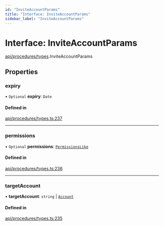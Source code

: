 ```yaml
---
id: "InviteAccountParams"
title: "Interface: InviteAccountParams"
sidebar_label: "InviteAccountParams"
---
```


# Interface: InviteAccountParams

[api/procedures/types](../../../../../modules/API/Procedures/Types/Types.md).InviteAccountParams

## Properties

### expiry

• `Optional` **expiry**: `Date`

#### Defined in

[api/procedures/types.ts:237](https://github.com/PolymeshAssociation/polymesh-sdk/blob/15be87e8/src/api/procedures/types.ts#L237)

___

### permissions

• `Optional` **permissions**: [`PermissionsLike`](../../../../../modules/Types/Types.md#permissionslike)

#### Defined in

[api/procedures/types.ts:236](https://github.com/PolymeshAssociation/polymesh-sdk/blob/15be87e8/src/api/procedures/types.ts#L236)

___

### targetAccount

• **targetAccount**: `string` \| [`Account`](../../../../../classes/API/Entities/Account/Account.md)

#### Defined in

[api/procedures/types.ts:235](https://github.com/PolymeshAssociation/polymesh-sdk/blob/15be87e8/src/api/procedures/types.ts#L235)
